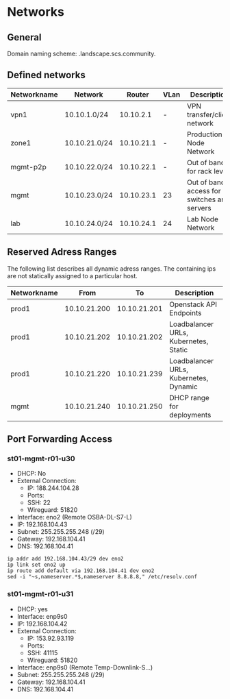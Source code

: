 # Networks

## General

Domain naming scheme: <net>.landscape.scs.community.

## Defined networks

| Networkname   | Network             | Router           | VLan    | Description                                     |
|---------------|---------------------|------------------|---------|-------------------------------------------------|
| vpn1          | 10.10.1.0/24        | 10.10.2.1        | -       | VPN transfer/client network                     |
| zone1         | 10.10.21.0/24       | 10.10.21.1       | -       | Production Node Network                         |
| mgmt-p2p      | 10.10.22.0/24       | 10.10.22.1       | -       | Out of band for rack level                      |
| mgmt          | 10.10.23.0/24       | 10.10.23.1       | 23      | Out of band access for switches and servers     |
| lab           | 10.10.24.0/24       | 10.10.24.1       | 24      | Lab Node Network                                |

## Reserved Adress Ranges

The following list describes all dynamic adress ranges.
The containing ips are not statically assigned to a particular host.

| Networkname   | From                | To               | Description                                               |
|---------------|---------------------|------------------|-----------------------------------------------------------|
| prod1         | 10.10.21.200        | 10.10.21.201     | Openstack API Endpoints                                   |
| prod1         | 10.10.21.202        | 10.10.21.202     | Loadbalancer URLs, Kubernetes, Static                     |
| prod1         | 10.10.21.220        | 10.10.21.239     | Loadbalancer URLs, Kubernetes, Dynamic                    |
| mgmt          | 10.10.21.240        | 10.10.21.250     | DHCP range for deployments                                |


## Port Forwarding Access


### st01-mgmt-r01-u30

* DHCP: No
* External Connection:
  * IP: 188.244.104.28
  * Ports:
   * SSH: 22
   * Wireguard: 51820
* Interface: eno2 (Remote OSBA-DL-S7-L)
* IP: 192.168.104.43
* Subnet: 255.255.255.248 (/29)
* Gateway: 192.168.104.41
* DNS: 192.168.104.41

```
ip addr add 192.168.104.43/29 dev eno2
ip link set eno2 up
ip route add default via 192.168.104.41 dev eno2
sed -i "~s,nameserver.*$,nameserver 8.8.8.8," /etc/resolv.conf
```

### st01-mgmt-r01-u31

* DHCP: yes
* Interface: enp9s0
* IP: 192.168.104.42
* External Connection:
  * IP: 153.92.93.119
  * Ports:
   * SSH: 41115
   * Wireguard: 51820
* Interface: enp9s0 (Remote Temp-Downlink-S…)
* Subnet: 255.255.255.248 (/29)
* Gateway: 192.168.104.41
* DNS: 192.168.104.41

